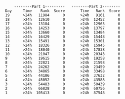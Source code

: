         --------Part 1---------   --------Part 2--------
    Day     Time    Rank  Score       Time   Rank  Score
    19      >24h   11984      0       >24h   9161      0
    18      >24h   12610      0       >24h  12452      0
    17      >24h   13184      0       >24h  12963      0
    16      >24h   14253      0       >24h  13797      0
    15      >24h   13660      0       >24h  13484      0
    14      >24h   16429      0       >24h  15448      0
    13      >24h   15491      0       >24h  15301      0
    12      >24h   18326      0       >24h  15945      0
    11      >24h   18040      0       >24h  17838      0
    10      >24h   21047      0       >24h  20343      0
    9       >24h   19615      0       >24h  19258      0
    8       >24h   22821      0       >24h  21598      0
    7       >24h   24262      0       >24h  23459      0
    6       >24h   34865      0       >24h  33498      0
    5       >24h   44106      0       >24h  37632      0
    4       >24h   45052      0       >24h  43588      0
    3       >24h   54483      0       >24h  50439      0
    2       >24h   66828      0       >24h  60756      0
    1       >24h  105413      0       >24h  87548      0
